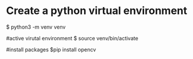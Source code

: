 # Create a python virtual environment
$ python3 -m venv venv

#active virutal environment
$ source venv/bin/activate

#install packages
$pip install opencv
